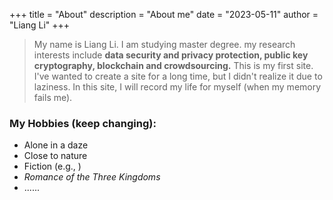 +++
title = "About"
description = "About me"
date = "2023-05-11"
author = "Liang Li"
+++

> My name is Liang Li. I am studying master degree. my research interests include **data security and privacy protection, public key cryptography, blockchain and crowdsourcing.** This is my first site. I've wanted to create a site for a long time, but I didn't realize it due to laziness. In this site, I will record my life for myself (when my memory fails me).

### My Hobbies (keep changing):
- Alone in a daze
- Close to nature
- Fiction (e.g., )
- *Romance of the Three Kingdoms*
- ......


